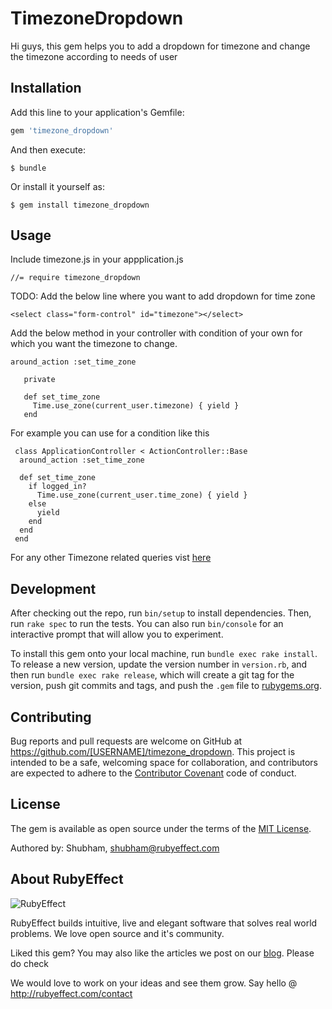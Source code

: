 # TimezoneDropdown

Hi guys, this gem helps you to add a dropdown for timezone and change the timezone 
according to needs of user

## Installation

Add this line to your application's Gemfile:

```ruby
gem 'timezone_dropdown'
```

And then execute:

    $ bundle

Or install it yourself as:

    $ gem install timezone_dropdown

## Usage

Include timezone.js in your appplication.js

    //= require timezone_dropdown

TODO: Add the below line where you want to add dropdown for time zone

```view
<select class="form-control" id="timezone"></select>
```

Add the below method in your controller with condition of your own for which you want the timezone to change.

```
around_action :set_time_zone

   private

   def set_time_zone
     Time.use_zone(current_user.timezone) { yield }
   end
```
For example you can use for a condition like this

```
 class ApplicationController < ActionController::Base
  around_action :set_time_zone

  def set_time_zone
    if logged_in?
      Time.use_zone(current_user.time_zone) { yield }
    else
      yield
    end
  end
 end 
```


For any other Timezone related queries vist <a href="http://api.rubyonrails.org/classes/Time.html">here</a>

## Development

After checking out the repo, run `bin/setup` to install dependencies. Then, run `rake spec` to run the tests. You can also run `bin/console` for an interactive prompt that will allow you to experiment.

To install this gem onto your local machine, run `bundle exec rake install`. To release a new version, update the version number in `version.rb`, and then run `bundle exec rake release`, which will create a git tag for the version, push git commits and tags, and push the `.gem` file to [rubygems.org](https://rubygems.org).

## Contributing

Bug reports and pull requests are welcome on GitHub at https://github.com/[USERNAME]/timezone_dropdown. This project is intended to be a safe, welcoming space for collaboration, and contributors are expected to adhere to the [Contributor Covenant](http://contributor-covenant.org) code of conduct.


## License

The gem is available as open source under the terms of the [MIT License](http://opensource.org/licenses/MIT).

Authored by: Shubham, shubham@rubyeffect.com

## About RubyEffect

![RubyEffect](http://blog.rubyeffect.com/wp-content/uploads/2015/05/cropped-re_original_logo.png)

RubyEffect builds intuitive, live and elegant software that solves real world problems. We love open source and it's community.

Liked this gem? You may also like the articles we post on our [blog](http://blog.rubyeffect.com). Please do check

We would love to work on your ideas and see them grow. Say hello @ http://rubyeffect.com/contact
